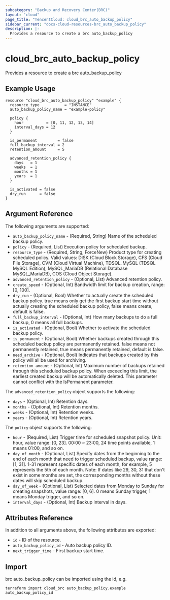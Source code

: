 ```yaml
---
subcategory: "Backup and Recovery Center(BRC)"
layout: "cloud"
page_title: "TencentCloud: cloud_brc_auto_backup_policy"
sidebar_current: "docs-cloud-resources-brc_auto_backup_policy"
description: |-
  Provides a resource to create a brc auto_backup_policy
---
```


# cloud_brc_auto_backup_policy

Provides a resource to create a brc auto_backup_policy

## Example Usage

```hcl
resource "cloud_brc_auto_backup_policy" "example" {
  resource_type           = "INSTANCE"
  auto_backup_policy_name = "example-policy"

  policy {
    hour          = [0, 11, 12, 13, 14]
    interval_days = 12
  }

  is_permanent         = false
  full_backup_interval = 2
  retention_amount     = 5

  advanced_retention_policy {
    days   = 1
    weeks  = 1
    months = 1
    years  = 1
  }

  is_activated = false
  dry_run      = false
}
```

## Argument Reference

The following arguments are supported:

* `auto_backup_policy_name` - (Required, String) Name of the scheduled backup policy.
* `policy` - (Required, List) Execution policy for scheduled backup.
* `resource_type` - (Required, String, ForceNew) Product type for creating scheduled policy. Valid values: DISK (Cloud Block Storage), CFS (Cloud File Storage), CVM (Cloud Virtual Machine), TDSQL_MySQL (TDSQL MySQL Edition), MySQL_MariaDB (Relational Database MySQL_MariaDB), COS (Cloud Object Storage).
* `advanced_retention_policy` - (Optional, List) Advanced retention policy.
* `create_speed` - (Optional, Int) Bandwidth limit for backup creation, range: [0, 100].
* `dry_run` - (Optional, Bool) Whether to actually create the scheduled backup policy. true means only get the first backup start time without actually creating the scheduled backup policy, false means create, default is false.
* `full_backup_interval` - (Optional, Int) How many backups to do a full backup, 0 means all full backups.
* `is_activated` - (Optional, Bool) Whether to activate the scheduled backup policy.
* `is_permanent` - (Optional, Bool) Whether backups created through this scheduled backup policy are permanently retained. false means not permanently retained, true means permanently retained, default is false.
* `need_archive` - (Optional, Bool) Indicates that backups created by this policy will all be used for archiving.
* `retention_amount` - (Optional, Int) Maximum number of backups retained through this scheduled backup policy. When exceeding this limit, the earliest created backup will be automatically deleted. This parameter cannot conflict with the IsPermanent parameter.

The `advanced_retention_policy` object supports the following:

* `days` - (Optional, Int) Retention days.
* `months` - (Optional, Int) Retention months.
* `weeks` - (Optional, Int) Retention weeks.
* `years` - (Optional, Int) Retention years.

The `policy` object supports the following:

* `hour` - (Required, List) Trigger time for scheduled snapshot policy. Unit: hour, value range: [0, 23]. 00:00 ~ 23:00, 24 time points available, 1 means 01:00, and so on.
* `day_of_month` - (Optional, List) Specify dates from the beginning to the end of each month that need to trigger scheduled backup, value range: [1, 31]. 1-31 represent specific dates of each month, for example, 5 represents the 5th of each month. Note: If dates like 29, 30, 31 that don't exist in some months are set, the corresponding months without these dates will skip scheduled backup.
* `day_of_week` - (Optional, List) Selected dates from Monday to Sunday for creating snapshots, value range: [0, 6]. 0 means Sunday trigger, 1 means Monday trigger, and so on.
* `interval_days` - (Optional, Int) Backup interval in days.

## Attributes Reference

In addition to all arguments above, the following attributes are exported:

* `id` - ID of the resource.
* `auto_backup_policy_id` - Auto backup policy ID.
* `next_trigger_time` - First backup start time.


## Import

brc auto_backup_policy can be imported using the id, e.g.

```
terraform import cloud_brc auto_backup_policy.example auto_backup_policy_id
```

